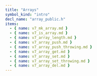 ```yaml
---
title: "Arrays"
symbol_kind: "intro"
decl_name: "array_public.h"
items:
  - { name: v7_mk_array.md }
  - { name: v7_is_array.md }
  - { name: v7_array_length.md }
  - { name: v7_array_push.md }
  - { name: v7_array_push_throwing.md }
  - { name: v7_array_get.md }
  - { name: v7_array_set.md }
  - { name: v7_array_set_throwing.md }
  - { name: v7_array_del.md }
---
```




